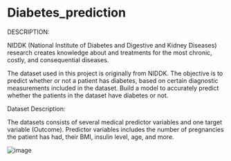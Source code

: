 # Diabetes_prediction

DESCRIPTION:

NIDDK (National Institute of Diabetes and Digestive and Kidney Diseases) research creates knowledge about and treatments for the most chronic, costly, and consequential diseases.

The dataset used in this project is originally from NIDDK. The objective is to predict whether or not a patient has diabetes, based on certain diagnostic measurements included in the dataset.
Build a model to accurately predict whether the patients in the dataset have diabetes or not.


Dataset Description:

The datasets consists of several medical predictor variables and one target variable (Outcome). Predictor variables includes the number of pregnancies the patient has had, their BMI, insulin level, age, and more.

![image](https://user-images.githubusercontent.com/128290089/226175772-b9de9cfc-ffa2-486f-b369-e0f89be35cea.png)



